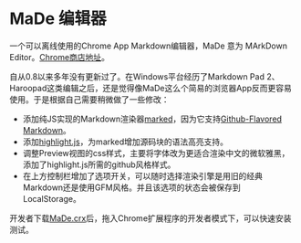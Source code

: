 MaDe 编辑器
===========

一个可以离线使用的Chrome App Markdown编辑器，MaDe 意为 MArkDown Editor。[Chrome商店地址](https://chrome.google.com/webstore/detail/made/oknndfeeopgpibecfjljjfanledpbkog)。

自从0.8以来多年没有更新过了。在Windows平台经历了Markdown Pad 2、Haroopad这类编辑之后，还是觉得像MaDe这么个简易的浏览器App反而更容易使用。于是根据自己需要稍微做了一些修改：

* 添加纯JS实现的Markdown渲染器[marked](https://github.com/chjj/marked)，因为它支持[Github-Flavored Markdown](https://help.github.com/articles/github-flavored-markdown/)。
* 添加[highlight.js](https://github.com/isagalaev/highlight.js)，为marked增加源码块的语法高亮支持。
* 调整Preview视图的css样式，主要将字体改为更适合渲染中文的微软雅黑，添加了highlight.js所需的github风格样式。
* 在上方控制栏增加了选项开关，可以随时选择渲染引擎是用旧的经典Markdown还是使用GFM风格。并且该选项的状态会被保存到LocalStorage。

开发者下载[MaDe.crx](https://github.com/sinsinpub/MaDe/raw/master/packaged/MaDe.crx)后，拖入Chrome扩展程序的开发者模式下，可以快速安装测试。
